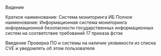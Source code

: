 Видение

Краткое наименование: Система мониторинга ИБ
Полное наименование: Информационная система мониторинга информационной безопасности государственных информационных систем на соответствие требований 17 приказа фстэк

Введение
Проверка ПО и системы на наличие уязвимости из списка CVE и уведомлять об этом пользователя
